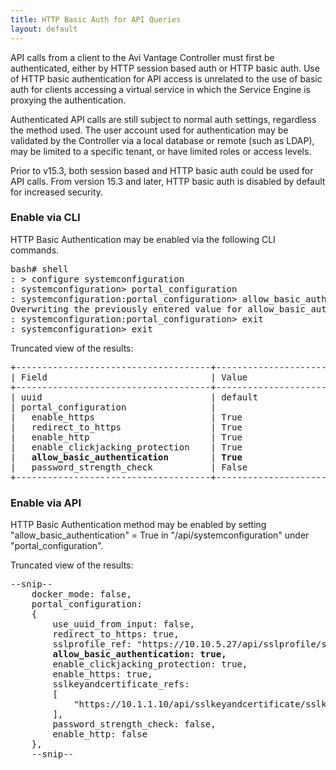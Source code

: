 ```yaml
---
title: HTTP Basic Auth for API Queries
layout: default
---
```

API calls from a client to the Avi Vantage Controller must first be authenticated, either by HTTP session based auth or HTTP basic auth. Use of HTTP basic authentication for API access is unrelated to the use of basic auth for clients accessing a virtual service in which the Service Engine is proxying the authentication.

Authenticated API calls are still subject to normal auth settings, regardless the method used. The user account used for authentication may be validated by the Controller via a local database or remote (such as LDAP), may be limited to a specific tenant, or have limited roles or access levels.

Prior to v15.3, both session based and HTTP basic auth could be used for API calls. From version 15.3 and later, HTTP basic auth is disabled by default for increased security.

### Enable via CLI

HTTP Basic Authentication may be enabled via the following CLI commands.
<pre>bash# shell
: &gt; configure systemconfiguration
: systemconfiguration&gt; portal_configuration
: systemconfiguration:portal_configuration&gt; allow_basic_authentication
Overwriting the previously entered value for allow_basic_authentication
: systemconfiguration:portal_configuration&gt; exit
: systemconfiguration&gt; exit
</pre>

Truncated view of the results:

<pre>+-------------------------------------+----------------------------------+
| Field                               | Value                            |
+-------------------------------------+----------------------------------+
| uuid                                | default                          |
| portal_configuration                |                                  |
|   enable_https                      | True                             |
|   redirect_to_https                 | True                             |
|   enable_http                       | True                             |
|   enable_clickjacking_protection    | True                             |
|   <b>allow_basic_authentication</b>        | <b>True</b>                             |
|   password_strength_check           | False                            |
+-------------------------------------+----------------------------------+
</pre>

### Enable via API

HTTP Basic Authentication method may be enabled by setting "allow_basic_authentication" = True in "/api/systemconfiguration" under "portal_configuration".

Truncated view of the results:
<pre>--snip--
    docker_mode: false,
    portal_configuration: 
    {
        use_uuid_from_input: false,
        redirect_to_https: true,
        sslprofile_ref: "https://10.10.5.27/api/sslprofile/sslprofile-0-1",
        <b>allow_basic_authentication: true,</b>
        enable_clickjacking_protection: true,
        enable_https: true,
        sslkeyandcertificate_refs: 
        [
            "https://10.1.1.10/api/sslkeyandcertificate/sslkeyandcertificate-ae6c1033-859b"
        ],
        password_strength_check: false,
        enable_http: false
    },
    --snip--
</pre>